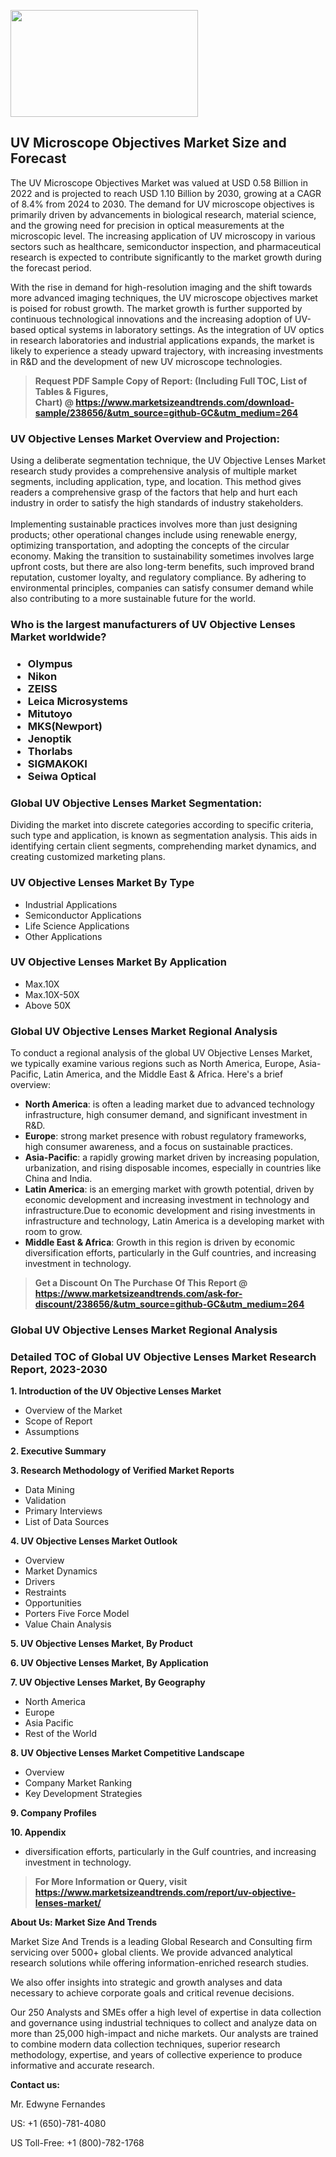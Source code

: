 <p><img class="alignnone size-medium wp-image-20088" src="https://ffe5etoiles.com/wp-content/uploads/2024/12/MST1-300x171.png" alt="" width="300" height="171" /></p><h2>UV Microscope Objectives Market Size and Forecast</h2><p>The UV Microscope Objectives Market was valued at USD 0.58 Billion in 2022 and is projected to reach USD 1.10 Billion by 2030, growing at a CAGR of 8.4% from 2024 to 2030. The demand for UV microscope objectives is primarily driven by advancements in biological research, material science, and the growing need for precision in optical measurements at the microscopic level. The increasing application of UV microscopy in various sectors such as healthcare, semiconductor inspection, and pharmaceutical research is expected to contribute significantly to the market growth during the forecast period.</p><p>With the rise in demand for high-resolution imaging and the shift towards more advanced imaging techniques, the UV microscope objectives market is poised for robust growth. The market growth is further supported by continuous technological innovations and the increasing adoption of UV-based optical systems in laboratory settings. As the integration of UV optics in research laboratories and industrial applications expands, the market is likely to experience a steady upward trajectory, with increasing investments in R&D and the development of new UV microscope technologies.</p></p><blockquote id="" class=""><strong>Request PDF Sample Copy of Report: (Including Full TOC, List of Tables &amp; Figures, Chart)&nbsp;@&nbsp;<strong><a href="https://www.marketsizeandtrends.com/download-sample/238656/&utm_source=github-GC&utm_medium=264" target="_blank">https://www.marketsizeandtrends.com/download-sample/238656/&utm_source=github-GC&utm_medium=264</a></strong></strong></blockquote><h3 id="" class="">UV Objective Lenses Market&nbsp;Overview and Projection:</h3><p id="" class="">Using a deliberate segmentation technique, the UV Objective Lenses Market research study provides a comprehensive analysis of multiple market segments, including application, type, and location. This method gives readers a comprehensive grasp of the factors that help and hurt each industry in order to satisfy the high standards of industry stakeholders. <br /> <br />Implementing sustainable practices involves more than just designing products; other operational changes include using renewable energy, optimizing transportation, and adopting the concepts of the circular economy. Making the transition to sustainability sometimes involves large upfront costs, but there are also long-term benefits, such improved brand reputation, customer loyalty, and regulatory compliance. By adhering to environmental principles, companies can satisfy consumer demand while also contributing to a more sustainable future for the world.</p><h3 id="" class="">Who is the largest manufacturers of&nbsp;UV Objective Lenses Market worldwide?</h3><h3 class=""><p><ul><li>Olympus </li><li> Nikon </li><li> ZEISS </li><li> Leica Microsystems </li><li> Mitutoyo </li><li> MKS(Newport) </li><li> Jenoptik </li><li> Thorlabs </li><li> SIGMAKOKI </li><li> Seiwa Optical</li></ul></p></h3><h3 id="" class="">Global&nbsp;UV Objective Lenses Market Segmentation:</h3><p id="" class="">Dividing the market into discrete categories according to specific criteria, such type and application, is known as segmentation analysis. This aids in identifying certain client segments, comprehending market dynamics, and creating customized marketing plans.</p><h3 id="" class="">UV Objective Lenses Market&nbsp;By Type</h3><p><p><ul><li>Industrial Applications</li><li> Semiconductor Applications</li><li> Life Science Applications</li><li> Other Applications</p></li></ul></p></p><h3 id="" class="">UV Objective Lenses Market&nbsp;By Application</h3><p class=""><p><ul><li>Max.10X</li><li> Max.10X-50X</li><li> Above 50X</li></ul></p></p><h3 id="" class="">Global UV Objective Lenses Market Regional Analysis</h3><p id="" class="">To conduct a regional analysis of the global UV Objective Lenses Market, we typically examine various regions such as North America, Europe, Asia-Pacific, Latin America, and the Middle East &amp; Africa. Here's a brief overview:</p><ul><li><strong>North America</strong>: is often a leading market due to advanced technology infrastructure, high consumer demand, and significant investment in R&amp;D.</li><li><strong>Europe</strong>: strong market presence with robust regulatory frameworks, high consumer awareness, and a focus on sustainable practices.</li><li><strong>Asia-Pacific</strong>: a rapidly growing market driven by increasing population, urbanization, and rising disposable incomes, especially in countries like China and India.</li><li><strong>Latin America</strong>: is an emerging market with growth potential, driven by economic development and increasing investment in technology and infrastructure.Due to economic development and rising investments in infrastructure and technology, Latin America is a developing market with room to grow.</li><li><strong>Middle East &amp; Africa</strong>: Growth in this region is driven by economic diversification efforts, particularly in the Gulf countries, and increasing investment in technology.</li></ul><blockquote id="" class=""><strong>Get a Discount On The Purchase Of This Report @ <strong><a href="https://www.marketsizeandtrends.com/ask-for-discount/238656/&utm_source=github-GC&utm_medium=264" target="_blank">https://www.marketsizeandtrends.com/ask-for-discount/238656/&utm_source=github-GC&utm_medium=264</a></strong></strong></blockquote><h3 id="" class="">Global UV Objective Lenses Market Regional Analysis</h3><h3 id="" class="">Detailed TOC of Global UV Objective Lenses Market Research Report, 2023-2030</h3><p id="" class=""><strong>1. Introduction of the UV Objective Lenses Market</strong></p><ul><li>Overview of the Market</li><li>Scope of Report</li><li>Assumptions</li></ul><p id="" class=""><strong>2. Executive Summary</strong></p><p id="" class=""><strong>3. Research Methodology of Verified Market Reports</strong></p><ul><li>Data Mining</li><li>Validation</li><li>Primary Interviews</li><li>List of Data Sources</li></ul><p id="" class=""><strong>4. UV Objective Lenses Market Outlook</strong></p><ul><li>Overview</li><li>Market Dynamics</li><li>Drivers</li><li>Restraints</li><li>Opportunities</li><li>Porters Five Force Model</li><li>Value Chain Analysis</li></ul><p id="" class=""><strong>5. UV Objective Lenses Market, By Product</strong></p><p id="" class=""><strong>6. UV Objective Lenses Market, By Application</strong></p><p id="" class=""><strong>7. UV Objective Lenses Market, By Geography</strong></p><ul><li>North America</li><li>Europe</li><li>Asia Pacific</li><li>Rest of the World</li></ul><p id="" class=""><strong>8. UV Objective Lenses Market Competitive Landscape</strong></p><ul><li>Overview</li><li>Company Market Ranking</li><li>Key Development Strategies</li></ul><p id="" class=""><strong>9. Company Profiles</strong></p><p id="" class=""><strong>10. Appendix</strong></p><ul><li>diversification efforts, particularly in the Gulf countries, and increasing investment in technology.</li></ul><blockquote id="" class=""><strong>For More Information or Query, visit <strong><strong><a href="https://www.marketsizeandtrends.com/report/uv-objective-lenses-market/" target="_blank">https://www.marketsizeandtrends.com/report/uv-objective-lenses-market/</a></strong></strong></strong></blockquote><p id="" class=""><strong>About Us: Market Size And Trends</strong></p><p id="" class="">Market Size And Trends is a leading Global Research and Consulting firm servicing over 5000+ global clients. We provide advanced analytical research solutions while offering information-enriched research studies.</p><p id="" class="">We also offer insights into strategic and growth analyses and data necessary to achieve corporate goals and critical revenue decisions.</p><p id="" class="">Our 250 Analysts and SMEs offer a high level of expertise in data collection and governance using industrial techniques to collect and analyze data on more than 25,000 high-impact and niche markets. Our analysts are trained to combine modern data collection techniques, superior research methodology, expertise, and years of collective experience to produce informative and accurate research.</p><p id="" class=""><strong>Contact us:</strong></p><p id="" class="">Mr. Edwyne Fernandes</p><p id="" class="">US: +1 (650)-781-4080</p><p id="" class="">US Toll-Free: +1 (800)-782-1768</p>
